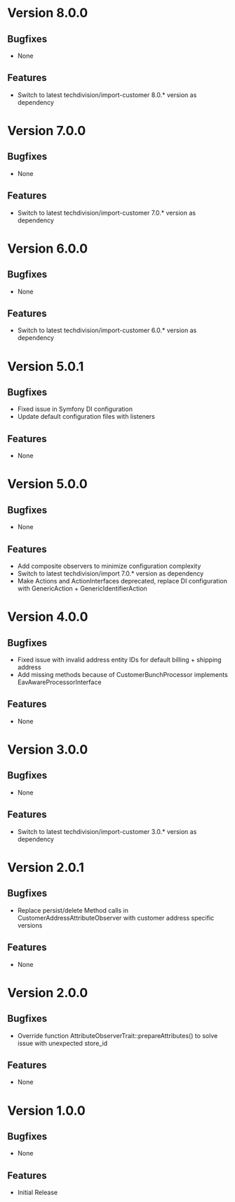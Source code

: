# Version 8.0.0

## Bugfixes

* None

## Features

* Switch to latest techdivision/import-customer 8.0.* version as dependency

# Version 7.0.0

## Bugfixes

* None

## Features

* Switch to latest techdivision/import-customer 7.0.* version as dependency

# Version 6.0.0

## Bugfixes

* None

## Features

* Switch to latest techdivision/import-customer 6.0.* version as dependency

# Version 5.0.1

## Bugfixes

* Fixed issue in Symfony DI configuration
* Update default configuration files with listeners

## Features

* None

# Version 5.0.0

## Bugfixes

* None

## Features

* Add composite observers to minimize configuration complexity
* Switch to latest techdivision/import 7.0.* version as dependency
* Make Actions and ActionInterfaces deprecated, replace DI configuration with GenericAction + GenericIdentifierAction

# Version 4.0.0

## Bugfixes

* Fixed issue with invalid address entity IDs for default billing + shipping address
* Add missing methods because of CustomerBunchProcessor implements EavAwareProcessorInterface

## Features

* None

# Version 3.0.0

## Bugfixes

* None

## Features

* Switch to latest techdivision/import-customer 3.0.* version as dependency

# Version 2.0.1

## Bugfixes

* Replace persist/delete Method calls in CustomerAddressAttributeObserver with customer address specific versions

## Features

* None

# Version 2.0.0

## Bugfixes

* Override function AttributeObserverTrait::prepareAttributes() to solve issue with unexpected store_id

## Features

* None

# Version 1.0.0

## Bugfixes

* None

## Features

* Initial Release